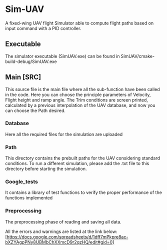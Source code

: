 # Sim-UAV
A fixed-wing UAV flight Simulator able to compute flight paths based on input command with a PID controller.

## Executable
The simulator executable (SimUAV.exe) can be found in SimUAV/cmake-build-debug/SimUAV.exe
## Main [SRC]
This source file is the main file where all the sub-function have been called in the code.
Here you can choose the principle parameters of Velocity, Flight height and ramp angle.
The Trim conditions are screen printed, calculated by a previous interpolation of the UAV database, and now you can choose the Path desired.

### Database
Here all the required files for the simulation are uploaded

### Path
This directory contains the prebuilt paths for the UAV considering standard conditions. To run a different simulation, please add the .txt file to this directory before starting the simulation.

### Google_tests
It contains a library of test functions to verify the proper performance of the functions implemented

### Preprocessing
The preprocessing phase of reading and saving all data.




All the errors and warnings are listed at the link below:
[https://docs.google.com/spreadsheets/d/1dff7mPkpre8ac-bXZYAgpPNy8UBMbChXXmcD9r2qzHQ/edit#gid=0]
